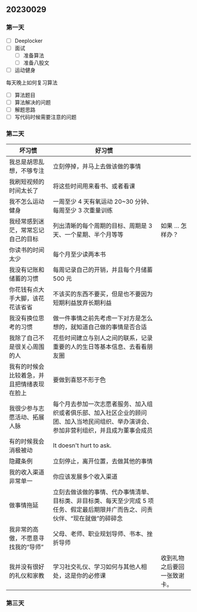 ## 20230029

### 第一天

- [ ] Deeplocker
- [ ] 面试
	- [ ] 准备算法
	- [ ] 准备八股文
- [ ] 运动健身

每天晚上如何复习算法

- [ ] 算法题目
- [ ] 算法解决的问题
- [ ] 解题思路
- [ ] 写代码时候需要注意的问题

### 第二天

| 坏习惯                                     | 好习惯                                                                                                                                 |                 |
| ------------------------------------------ | -------------------------------------------------------------------------------------------------------------------------------------- | --------------- |
| 我总是胡思乱想，不够专注                   | 立刻停掉，并马上去做该做的事情                                                                                                         |                 |
| 我刷短视频的时间太长了                     | 将这些时间用来看书、或者看课                                                                                                           |                 |
| 我不怎么运动健身                           | 一周至少 4 天有氧运动 20~30 分钟、每周至少 3 次重量训练                                                                                |                 |
| 我经常感到迷茫，常常忘记自己的目标         | 列出清晰的每个周期的目标、周期是 3 天、一个星期、半个月等等                                                                            | 如果 … 怎样办？ |
| 你读书的时间太少                           | 每个月至少读两本书                                                                                                                     |                 |
| 我没有记账和储蓄的习惯                     | 每周记录自己的开销，并且每个月储蓄 500 元                                                                                              |                 |
| 你花钱有点大手大脚，该花花该省省           | 不该买的东西不要买，但是也不要因为短期利益放弃长期利益                                                                                 |                 |
| 我没有换位思考的习惯                       | 做一件事情之前先考虑一下对方是怎么想的，就知道自己做的事情是否合适                                                                     |                 |
| 我除了自己不是很关心周围的人               | 花些时间建立与别人之间的联系，记录重要的人的生日等基本信息、去看看朋友圈                                                               |                 |
| 我有的时候会比较着急，并且把情绪表现在脸上 | 要做到喜怒不形于色                                                                                                                     |                 |
| 我很少参与志愿活动、拓展人脉               | 每个月去参加一次志愿者服务、加入组织或者俱乐部、加入社区企业的顾问团、加入当地民间组织、举办演讲会、参加非营利组织，并且成为董事会成员 |                 |
| 有的时候我会消极被动                       | It doesn't hurt to ask.                                                                                                                |                 |
| 隐藏条例                                   | 立刻停止，离开位置，去做其他的事情                                                                                                     |                 |
| 我的收入渠道非常单一                       | 你应该发展多个收入渠道                                                                                                                 |                 |
| 做事情拖延                                 | 立刻去做该做的事情、代办事情清单、目标类、非目标类、每天至少完成 5 项任务、假定最后期限并广而告之、问责伙伴、“现在就做”的碎碎念        |                 |
| 我非常的高傲，不愿意寻找我的“导师”         | 父母、老师、职业规划导师、书本、挫折导师                                                                                               |                 |
| 我并没有很好的礼仪和家教                   | 学习社交礼仪、学习如何与其他人相处，这是你的必修课 | 收到礼物之后要回一张致谢卡。                                                                                                                                       |                 |

### 第三天
